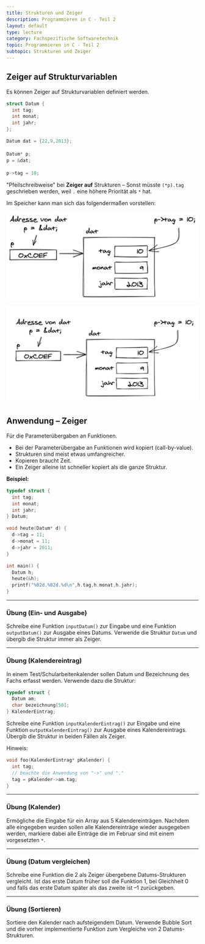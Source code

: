 ```yaml
---
title: Strukturen und Zeiger
description: Programmieren in C - Teil 2
layout: default
type: lecture
category: Fachspezifische Softwaretechnik
topic: Programmieren in C - Teil 2
subtopic: Strukturen und Zeiger
---
```


## Zeiger auf Strukturvariablen

Es können Zeiger auf Strukturvariablen definiert werden.

```c
struct Datum {
  int tag;
  int monat;
  int jahr;
};
```


```c
Datum dat = {22,9,2013};

Datum* p;
p = &dat;

p->tag = 10;
```

"Pfeilschreibweise" bei **Zeiger auf** Strukturen – Sonst müsste `(*p).tag` geschrieben werden, weil `.` eine höhere Priorität als `*` hat.

Im Speicher kann man sich das folgendermaßen vorstellen:

![Strukturen und Zeiger](fig/strukturen_und_zeiger.png)

![Strukturen und Zeiger](fig/strukturen_zeiger.png)


## Anwendung – Zeiger
Für die Parameterübergaben an Funktionen.

- Bei der Parameterübergabe an Funktionen wird kopiert (call-by-value).
- Strukturen sind meist etwas umfangreicher.
- Kopieren braucht Zeit.
- Ein Zeiger alleine ist schneller kopiert als die ganze Struktur.


**Beispiel:**

```c
typedef struct {
  int tag;
  int monat;
  int jahr;
} Datum;
```


```c
void heute(Datum* d) {
  d->tag = 11;
  d->monat = 11;
  d->jahr = 2011;
}
```


```c
int main() {
  Datum h;
  heute(&h);
  printf("%02d.%02d.%d\n",h.tag,h.monat,h.jahr);
}
```



---

### Übung (Ein- und Ausgabe)

Schreibe eine Funktion `inputDatum()` zur Eingabe und eine Funktion `outputDatum()` zur Ausgabe eines Datums. Verwende die Struktur `Datum` und übergib die Struktur immer als Zeiger.



---

### Übung (Kalendereintrag)

In einem Test/Schularbeitenkalender sollen Datum und Bezeichnung des Fachs erfasst werden. Verwende dazu die Struktur:

```c++
typedef struct {
  Datum am;
  char bezeichnung[50];  
} KalenderEintrag;
```

Schreibe eine Funktion `inputKalenderEintrag()` zur Eingabe und eine Funktion `outputKalenderEintrag()` zur Ausgabe eines Kalendereintrags. Übergib die Struktur in beiden Fällen als Zeiger.

Hinweis:

```c++
void foo(KalenderEintrag* pKalender) {
  int tag;
  // beachte die Anwendung von "->" und "."
  tag = pKalender->am.tag;
}
```



---

### Übung (Kalender)

Ermögliche die Eingabe für ein Array aus 5 Kalendereinträgen. Nachdem alle eingegeben wurden sollen alle Kalendereinträge wieder ausgegeben werden, markiere dabei alle Einträge die im Februar sind mit einem vorgesetzten  `*`.



---

### Übung (Datum vergleichen)

Schreibe eine Funktion die 2 als Zeiger übergebene Datums-Strukturen vergleicht.
Ist das erste Datum früher soll die Funktion 1, bei Gleichheit 0 und falls das erste Datum später als das zweite ist –1 zurückgeben.



---

### Übung (Sortieren)

Sortiere den Kalender nach aufsteigendem Datum. Verwende Bubble Sort und die vorher implementierte Funktion zum Vergleiche von 2 Datums-Strukturen.





 
